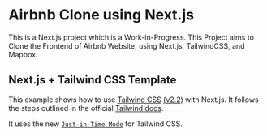 # Airbnb Clone using Next.js

This is a Next.js project which is a Work-in-Progress. This Project aims to Clone the Frontend of Airbnb Website, using Next.js, TailwindCSS, and Mapbox.

## Next.js + Tailwind CSS Template
This example shows how to use [Tailwind CSS](https://tailwindcss.com/) [(v2.2)](https://blog.tailwindcss.com/tailwindcss-2-2) with Next.js. It follows the steps outlined in the official [Tailwind docs](https://tailwindcss.com/docs/guides/nextjs).

It uses the new [`Just-in-Time Mode`](https://tailwindcss.com/docs/just-in-time-mode) for Tailwind CSS.